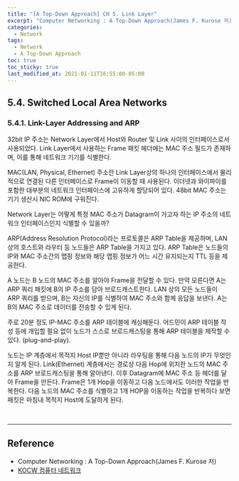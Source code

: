 ```yaml
---
title: "[A Top-Down Approach] CH 5. Link Layer"
excerpt: "Computer Networking : A Top-Down Approach(James F. Kurose 저) - 5장."
categories:
  - Network
tags:
  - Network
  - A Top-Down Approach
toc: true
toc_sticky: true
last_modified_at: 2021-01-11T16:55:00-05:00
---
```


## 5.4. Switched Local Area Networks

### 5.4.1. Link-Layer Addressing and ARP

32bit IP 주소는 Network Layer에서 Host와 Router 및 Link 사이의 인터페이스로서 사용되었다. Link Layer에서 사용하는 Frame 패킷 헤더에는 MAC 주소 필드가 존재하며, 이를 통해 네트워크 기기를 식별한다.

MAC(LAN, Physical, Ethernet) 주소란 Link Layer상의 하나의 인터페이스에서 물리적으로 연결된 다른 인터페이스로 Frame이 이동할 때 사용된다. 이더넷과 와이파이를 포함한 대부분의 네트워크 인터페이스에 고유하게 할당되어 있다. 48bit MAC 주소는 기기 생산시 NIC ROM에 구워진다.

Network Layer는 어떻게 특정 MAC 주소가 Datagram이 가고자 하는 IP 주소의 네트워크 인터페이스인지 식별할 수 있을까?

ARP(Address Resolution Protocol)라는 프로토콜은 ARP Table을 제공하며, LAN 상의 호스트와 라우터 등 노드들은 ARP Table을 가지고 있다. ARP Table은 노드들의 IP와 MAC 주소간의 맵핑 정보와 해당 맵핑 정보가 어느 시간 유지되는지 TTL 등을 제공한다.

A 노드는 B 노드의 MAC 주소를 알아야 Frame을 전달할 수 있다. 만약 모른다면 A는 ARP 쿼리 패킷에 B의 IP 주소를 담아 브로드캐스트한다. LAN 상의 모든 노드들이 ARP 쿼리를 받으며, B는 자신의 IP를 식별하여 MAC 주소와 함께 응답을 보낸다. A는 B의 MAC 주소로 데이터를 전송할 수 있게 된다.

주로 20분 정도 IP-MAC 주소를 ARP 테이블에 캐싱해둔다. 어드민이 ARP 테이블 작성 등에 개입할 필요 없이 노드가 스스로 브로드캐스팅을 통해 ARP 테이블을 제작할 수 있다. (plug-and-play).

노드는 IP 계층에서 목적지 Host IP뿐만 아니라 라우팅을 통해 다음 노드의 IP가 무엇인지 알게 된다. Link(Ethernet) 계층에서는 경로상 다음 Hop에 위치한 노드의 MAC 주소를 ARP 브로드캐스팅을 통해 알아낸다. 이후 Datagram에 MAC 주소 등 헤더를 달아 Frame을 만든다. Frame은 1개 Hop을 이동하고 다음 노드에서도 이러한 작업을 반복한다. 다음 노드의 MAC 주소를 식별하고 1개 HOP을 이동하는 작업을 반복하다 보면 패킷은 마침내 목적지 Host에 도달하게 된다.

<br>

---

## Reference

* Computer Networking : A Top-Down Approach(James F. Kurose 저)
* [KOCW 컴퓨터 네트워크](http://www.kocw.net/home/cview.do?mty=p&kemId=1046412)
